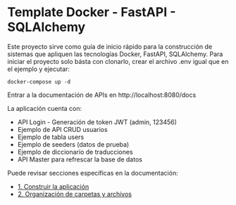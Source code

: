 # Template Docker - FastAPI - SQLAlchemy
Este proyecto sirve como guía de inicio rápido para la construcción de sistemas que apliquen las tecnologías Docker, FastAPI, SQLAlchemy.
Para iniciar el proyecto solo básta con clonarlo, crear el archivo .env igual que en el ejemplo y ejecutar:

```
docker-compose up -d
```

Entrar a la documentación de APIs en http://localhost:8080/docs

La aplicación cuenta con:

- API Login - Generación de token JWT (admin, 123456)
- Ejemplo de API CRUD usuarios
- Ejemplo de tabla users
- Ejemplo de seeders (datos de prueba)
- Ejemplo de diccionario de traducciones
- API Master para refrescar la base de datos

Puede revisar secciones específicas en la documentación:

- [1. Construir la aplicación](/docs/1.%20Construir%20la%20aplicaci%C3%B3n.md)
- [2. Organización de carpetas y archivos](/docs/2.%20Organizaci%C3%B3n%20de%20carpetas.md)
